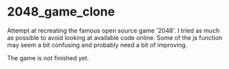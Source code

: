 # 2048_game_clone

Attempt at recreating the famous open source game '2048'. I tried as much as possible to avoid looking at available code online. Some of the js function may seem a bit confusing and probably need a bit of improving.

The game is not finished yet.
